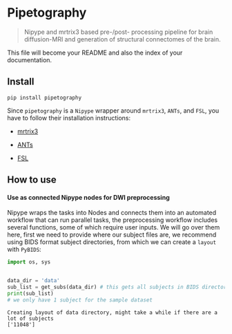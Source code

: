 # Pipetography
> Nipype and mrtrix3 based pre-/post- processing pipeline for brain diffusion-MRI and generation of structural connectomes of the brain.


This file will become your README and also the index of your documentation.

## Install

`pip install pipetography`

Since `pipetography` is a `Nipype` wrapper around `mrtrix3`, `ANTs`, and `FSL`, you have to follow their installation instructions:    
 - [mrtrix3](https://mrtrix.readthedocs.io/en/latest/installation/before_install.html)
 
 - [ANTs](https://github.com/ANTsX/ANTs/wiki/Compiling-ANTs-on-Linux-and-Mac-OS)
     
 - [FSL](https://fsl.fmrib.ox.ac.uk/fsl/fslwiki/FslInstallation)

## How to use

#### Use as connected Nipype nodes for DWI preprocessing
Nipype wraps the tasks into Nodes and connects them into an automated workflow that can run parallel tasks, the preprocessing workflow includes several functions, some of which require user inputs. We will go over them here, first we need to provide where our subject files are, we recommend using BIDS format subject directories, from which we can create a `layout` with `PyBIDS`:

```python
import os, sys


data_dir = 'data'
sub_list = get_subs(data_dir) # this gets all subjects in BIDS directory. For each subject, we need to iterate over all available sessions.
print(sub_list)
# we only have 1 subject for the sample dataset
```

    Creating layout of data directory, might take a while if there are a lot of subjects
    ['11048']

